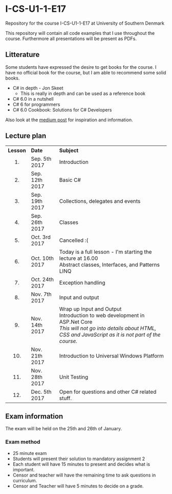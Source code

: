# I-CS-U1-1-E17

Repository for the course I-CS-U1-1-E17 at University of Southern Denmark

This repository will contain all code examples that I use throughout the course. Furthermore all presentations will be present as PDFs.

## Litterature

Some students have expressed the desire to get books for the course. I have no official book for the course, but I am able to recommend some solid books.

- C# in depth - Jon Skeet
  - This is really in depth and can be used as a reference book
- C# 6.0 in a nutshell
- C# 6 for programmers
- C# 6.0 Cookbook: Solutions for C# Developers

Also look at the [medium post](https://medium.com/level-up-web/best-c-books-in-2017-f0532502d34c) for inspiration and information.

## Lecture plan

<table>
  <tr>
    <th style="text-align:left">Lesson</th>
    <th style="text-align:left">Date</th>
    <th style="text-align:left">Subject</th>
  </tr>
  <tr>
    <td style="text-align:center;">1.</td>
    <td>Sep. 5th 2017</td>
    <td>Introduction</td>
  </tr>
    <tr>
    <td style="text-align:center;">2.</td>
    <td>Sep. 12th 2017</td>
    <td>Basic C#</td>
  </tr>
    <tr>
    <td style="text-align:center;">3.</td>
    <td>Sep. 19th 2017</td>
    <td>Collections, delegates and events</td>
  </tr>
  <tr>
    <td style="text-align:center;">4.</td>
    <td>Sep. 26th 2017</td>
    <td>Classes</td>
  </tr>
  <tr>
    <td style="text-align:center;">5.</td>
    <td>Oct. 3rd 2017</td>
    <td>Cancelled :(</td>
  </tr>
  <tr>
    <td style="text-align:center;">6.</td>
    <td>Oct. 10th 2017</td>
    <td>Today is a full lesson - I'm starting the lecture at 16.00
    <br>Abstract classes, Interfaces, and Patterns
    <br>LINQ</td>
  </tr>
  <tr>
    <td style="text-align:center;">7.</td>
    <td>Oct. 24th 2017</td>
    <td>Exception handling</td>
  </tr>
  <tr>
    <td style="text-align:center;">8.</td>
    <td>Nov. 7th 2017</td>
    <td>Input and output</td>
  </tr>
  <tr>
    <td style="text-align:center;">9.</td>
    <td>Nov. 14th 2017</td>
    <td>Wrap up Input and Output <br/>
    Introduction to web development in ASP.Net Core<br/>
    <i>This will not go into details about HTML, CSS and JavaScript as it is not part of the course.</i></td>
  </tr>
  <tr>
    <td style="text-align:center;">10.</td>
    <td>Nov. 21th 2017</td>
    <td>Introduction to Universal Windows Platform</td>
  </tr>
  <tr>
    <td style="text-align:center;">11.</td>
    <td>Nov. 28th 2017</td>
    <td>Unit Testing</td>
  </tr>
  <tr>
    <td style="text-align:center;">12.</td>
    <td>Dec. 5th 2017</td>
    <td>Open for questions and other C# related stuff.</td>
  </tr>
</table>

## Exam information

The exam will be held on the 25th and 26th of January.

### Exam method

- 25 minute exam
- Students will present their solution to mandatory assignment 2
- Each student will have 15 minutes to present and decides what is important.
- Censor and teacher will have the remaining time to ask questions in curriculum.
- Censor and Teacher will have 5 minutes to decide on a grade.
